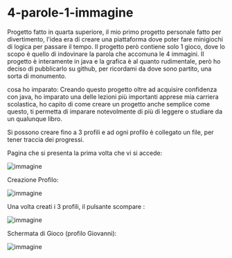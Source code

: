 # 4-parole-1-immagine
Progetto fatto in quarta superiore, il mio primo progetto personale fatto per divertimento, l'idea era di creare una piattaforma dove poter fare minigiochi di logica per passare il tempo.
Il progetto però contiene solo 1 gioco, dove lo scopo è quello di indovinare la parola che accomuna le 4 immagini.
Il progetto è interamente in java e la grafica è al quanto rudimentale, però ho deciso di pubblicarlo su github, per ricordami da dove sono partito, una sorta di monumento.



cosa ho imparato: Creando questo progetto oltre ad acquisire confidenza con java, ho imparato una delle lezioni più importanti apprese mia carriera scolastica, ho capito di come creare un progetto anche semplice come questo, ti permetta di imparare notevolmente di più di leggere o studiare da un qualunque libro. 


Si possono creare fino a 3 profili e ad ogni profilo è collegato un file, per tener traccia dei progressi.


Pagina che si presenta la prima volta che vi si accede:

![immagine](https://github.com/user-attachments/assets/153ce8bf-7ef7-4dea-9d82-e0217161fab8)


Creazione Profilo:

![immagine](https://github.com/user-attachments/assets/9679efa1-41d2-4454-ad69-5c1fa6360082)


Una volta creati i 3 profili, il pulsante scompare :

![immagine](https://github.com/user-attachments/assets/553cde7c-a937-447a-8404-7f5f6c718e8a)


Schermata di Gioco (profilo Giovanni):

![immagine](https://github.com/user-attachments/assets/893394b9-46fb-48b3-b11d-f4195173aa3b)



